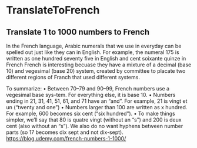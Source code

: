 # TranslateToFrench
## Translate 1 to 1000 numbers to French
In the French language, Arabic numerals that we use in everyday can be spelled out just like they can in English. For example, the numeral 175 is written as one hundred seventy five in English and cent soixante quinze in French
French is interesting becuase they have a mixture of a decimal (base 10) and vegesimal (base 20) system, created by committee to placate two different regions of Franch that used different systems.

To summarize:
• Between 70–79 and 90–99, French numbers use a vegesimal base sys-tem. For everything else, it is base 10.
• Numbers ending in 21, 31, 41, 51, 61, and 71 have an “and”. For example, 21 is vingt et un (“twenty and one”)
• Numbers larger than 100 are written as x hundred. For example, 600 becomes six cent (“six hundred”).
• To make things simpler, we’ll say that 80 is quatre vingt (without an “s”) and 200 is deux cent (also without an “s”). We also do no want hyphens between number parts (so 17 becomes dix sept and not dix-sept).
https://blog.udemy.com/french-numbers-1-1000/
